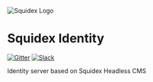 ![Squidex Logo](https://raw.githubusercontent.com/Squidex/squidex/master/media/logo-wide.png "Squidex")

# Squidex Identity

[![Gitter](https://img.shields.io/gitter/room/nwjs/nw.js.svg?style=square)](https://gitter.im/squidex-cms/Lobby) [![Slack](https://img.shields.io/badge/chat-on_slack-E01765.svg?style=square)](https://squidex-slack.herokuapp.com/)

Identity server based on Squidex Headless CMS